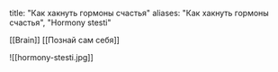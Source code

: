 

title: "Как хакнуть гормоны счастья"
aliases: "Как хакнуть гормоны счастья", "Hormony stesti"


[[Brain]] [[Познай сам себя]]


![[hormony-stesti.jpg]]